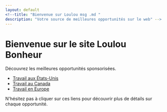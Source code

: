 ```yaml
---
layout: default
<!--title: "Bienvenue sur Loulou msg .md "
description: "Votre source de meilleures opportunités sur le web" -->
---
```


# Bienvenue sur le site Loulou Bonheur

Découvrez les meilleures opportunités sponsorisées.

- [Travail aux États-Unis](/page1)
- [Travail au Canada](/page2)
- [Travail en Europe](/page3)

N'hésitez pas à cliquer sur ces liens pour découvrir plus de détails sur chaque opportunité.
